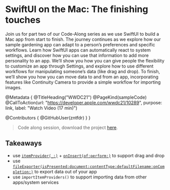 # SwiftUI on the Mac: The finishing touches

Join us for part two of our Code-Along series as we use SwiftUI to build a Mac app from start to finish. The journey continues as we explore how our sample gardening app can adapt to a person’s preferences and specific workflows. Learn how SwiftUI apps can automatically react to system settings, and discover how you can use that information to add more personality to an app. We’ll show you how you can give people the flexibility to customize an app through Settings, and explore how to use different workflows for manipulating someone’s data (like drag and drop). To finish, we’ll show you how you can move data to and from an app, incorporating features like Continuity Camera to provide a simple workflow for importing images.

@Metadata {
   @TitleHeading("WWDC21")
   @PageKind(sampleCode)
   @CallToAction(url: "https://developer.apple.com/wwdc21/10289", purpose: link, label: "Watch Video (17 min)")

   @Contributors {
      @GitHubUser(zntfdr)
   }
}



> Code along session, download the project [here][project].

## Takeaways

- use [`itemProvider(_:)`][itemProvider(_:)] + [`onInsert(of:perform:)`][onInsert(of:perform:)] to support drag and drop
- use [`fileExporter(isPresented:document:contentType:defaultFilename:onCompletion:)`][fileExporter(isPresented:document:contentType:defaultFilename:onCompletion:)] to export data out of your app
- use `importItemProviders()` to support importing data from other apps/system services

[project]: https://developer.apple.com/documentation/swiftui/building_a_great_mac_app_with_swiftui
[fileExporter(isPresented:document:contentType:defaultFilename:onCompletion:)]: https://developer.apple.com/documentation/swiftui/view/fileexporter(ispresented:document:contenttype:defaultfilename:oncompletion:)-32vwk
[itemProvider(_:)]: https://developer.apple.com/documentation/swiftui/view/itemprovider(_:)
[onInsert(of:perform:)]: https://developer.apple.com/documentation/swiftui/dynamicviewcontent/oninsert(of:perform:)-418bq

